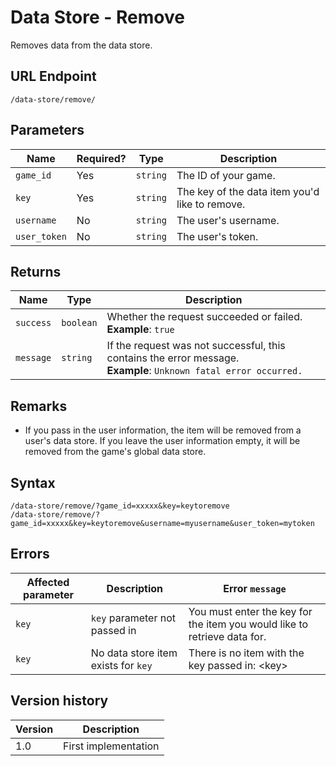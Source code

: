 # Data Store - Remove

Removes data from the data store.

## URL Endpoint

```
/data-store/remove/
```

## Parameters

| Name         | Required? | Type     | Description                                    |
| ------------ | --------- | -------- | ---------------------------------------------- |
| `game_id`    | Yes       | `string` | The ID of your game.                           |
| `key`        | Yes       | `string` | The key of the data item you'd like to remove. |
| `username`   | No        | `string` | The user's username.                           |
| `user_token` | No        | `string` | The user's token.                              |

## Returns

| Name      | Type      | Description                                                                                                           |
| --------- | --------- | --------------------------------------------------------------------------------------------------------------------- |
| `success` | `boolean` | Whether the request succeeded or failed. <br> **Example**: `true`                                                     |
| `message` | `string`  | If the request was not successful, this contains the error message. <br> **Example**: `Unknown fatal error occurred.` |

## Remarks

* If you pass in the user information, the item will be removed from a user's data store. If you
	leave the user information empty, it will be removed from the game's global data store.

## Syntax

```
/data-store/remove/?game_id=xxxxx&key=keytoremove
/data-store/remove/?game_id=xxxxx&key=keytoremove&username=myusername&user_token=mytoken
```

## Errors

| Affected parameter | Description                         | Error `message`                                                          |
| ------------------ | ----------------------------------- | ------------------------------------------------------------------------ |
| `key`              | `key` parameter not passed in       | You must enter the key for the item you would like to retrieve data for. |
| `key`              | No data store item exists for `key` | There is no item with the key passed in: &lt;key>                        |

## Version history

| Version | Description          |
| ------- | -------------------- |
| 1.0     | First implementation |
